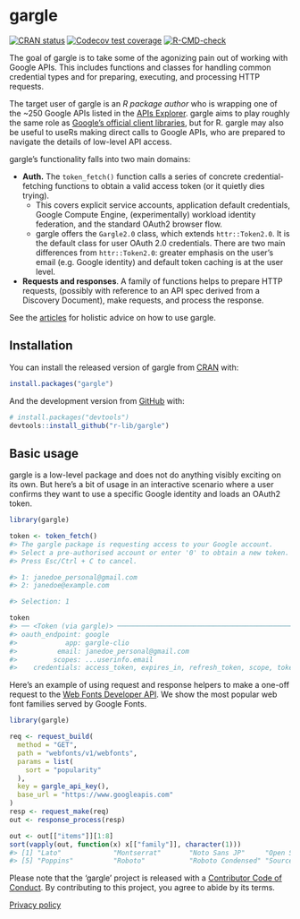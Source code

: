 
<!-- README.md is generated from README.Rmd. Please edit that file -->

# gargle

<!-- badges: start -->

[![CRAN
status](https://www.r-pkg.org/badges/version/gargle)](https://cran.r-project.org/package=gargle)
[![Codecov test
coverage](https://codecov.io/gh/r-lib/gargle/branch/main/graph/badge.svg)](https://app.codecov.io/gh/r-lib/gargle?branch=main)
[![R-CMD-check](https://github.com/r-lib/gargle/actions/workflows/R-CMD-check.yaml/badge.svg)](https://github.com/r-lib/gargle/actions/workflows/R-CMD-check.yaml)
<!-- badges: end -->

The goal of gargle is to take some of the agonizing pain out of working
with Google APIs. This includes functions and classes for handling
common credential types and for preparing, executing, and processing
HTTP requests.

The target user of gargle is an *R package author* who is wrapping one
of the \~250 Google APIs listed in the [APIs
Explorer](https://developers.google.com/apis-explorer). gargle aims to
play roughly the same role as [Google’s official client
libraries](https://developers.google.com/api-client-library/), but for
R. gargle may also be useful to useRs making direct calls to Google
APIs, who are prepared to navigate the details of low-level API access.

gargle’s functionality falls into two main domains:

- **Auth.** The `token_fetch()` function calls a series of concrete
  credential-fetching functions to obtain a valid access token (or it
  quietly dies trying).
  - This covers explicit service accounts, application default
    credentials, Google Compute Engine, (experimentally) workload
    identity federation, and the standard OAuth2 browser flow.
  - gargle offers the `Gargle2.0` class, which extends `httr::Token2.0`.
    It is the default class for user OAuth 2.0 credentials. There are
    two main differences from `httr::Token2.0`: greater emphasis on the
    user’s email (e.g. Google identity) and default token caching is at
    the user level.
- **Requests and responses**. A family of functions helps to prepare
  HTTP requests, (possibly with reference to an API spec derived from a
  Discovery Document), make requests, and process the response.

See the [articles](https://gargle.r-lib.org/articles/) for holistic
advice on how to use gargle.

## Installation

You can install the released version of gargle from
[CRAN](https://CRAN.R-project.org) with:

``` r
install.packages("gargle")
```

And the development version from [GitHub](https://github.com/) with:

``` r
# install.packages("devtools")
devtools::install_github("r-lib/gargle")
```

## Basic usage

gargle is a low-level package and does not do anything visibly exciting
on its own. But here’s a bit of usage in an interactive scenario where a
user confirms they want to use a specific Google identity and loads an
OAuth2 token.

``` r
library(gargle)

token <- token_fetch()
#> The gargle package is requesting access to your Google account.
#> Select a pre-authorised account or enter '0' to obtain a new token.
#> Press Esc/Ctrl + C to cancel.

#> 1: janedoe_personal@gmail.com
#> 2: janedoe@example.com

#> Selection: 1

token
#> ── <Token (via gargle)> ─────────────────────────────────────────────────────
#> oauth_endpoint: google
#>            app: gargle-clio
#>          email: janedoe_personal@gmail.com
#>         scopes: ...userinfo.email
#>    credentials: access_token, expires_in, refresh_token, scope, token_type, id_token
```

Here’s an example of using request and response helpers to make a
one-off request to the [Web Fonts Developer
API](https://developers.google.com/fonts/docs/developer_api). We show
the most popular web font families served by Google Fonts.

``` r
library(gargle)

req <- request_build(
  method = "GET",
  path = "webfonts/v1/webfonts",
  params = list(
    sort = "popularity"
  ),
  key = gargle_api_key(),
  base_url = "https://www.googleapis.com"
)
resp <- request_make(req)
out <- response_process(resp)

out <- out[["items"]][1:8]
sort(vapply(out, function(x) x[["family"]], character(1)))
#> [1] "Lato"             "Montserrat"       "Noto Sans JP"     "Open Sans"       
#> [5] "Poppins"          "Roboto"           "Roboto Condensed" "Source Sans Pro"
```

Please note that the ‘gargle’ project is released with a [Contributor
Code of Conduct](https://gargle.r-lib.org/CODE_OF_CONDUCT.html). By
contributing to this project, you agree to abide by its terms.

[Privacy policy](https://www.tidyverse.org/google_privacy_policy)
